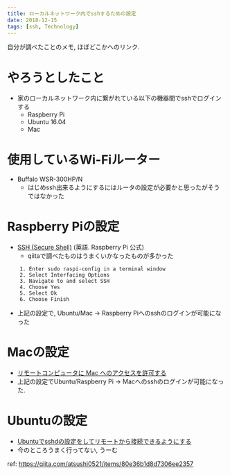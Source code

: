 ```yaml
---
title: ローカルネットワーク内でsshするための設定
date: 2018-12-15
tags: [ssh, Technology]
---
```


<!-- toc -->

自分が調べたことのメモ, ほぼどこかへのリンク.

# やろうとしたこと
* 家のローカルネットワーク内に繋がれている以下の機器間でsshでログインする
    * Raspberry Pi
    * Ubuntu 16.04
    * Mac

# 使用しているWi-Fiルーター 
* Buffalo WSR-300HP/N
    * はじめssh出来るようにするにはルータの設定が必要かと思ったがそうではなかった

# Raspberry Piの設定
* [SSH (Secure Shell)](https://www.raspberrypi.org/documentation/remote-access/ssh/) (英語. Raspberry Pi 公式)
    * qiitaで調べたものはうまくいかなったものが多かった

```
    1. Enter sudo raspi-config in a terminal window
    2. Select Interfacing Options
    3. Navigate to and select SSH
    4. Choose Yes
    5. Select Ok
    6. Choose Finish
```

* 上記の設定で, Ubuntu/Mac -> Raspberry Piへのsshのログインが可能になった

# Macの設定
* [リモートコンピュータに Mac へのアクセスを許可する](https://support.apple.com/ja-jp/guide/mac-help/mchlp1066/mac)
* 上記の設定でUbuntu/Raspberry Pi -> Macへのsshのログインが可能になった.

# Ubuntuの設定
* [Ubuntuでsshdの設定をしてリモートから接続できるようにする](http://d.hatena.ne.jp/Fiore/20080228/1204174833)
* 今のところうまく行ってない, うーむ

ref: https://qiita.com/atsushi0521/items/80e36b1d8d7306ee2357
